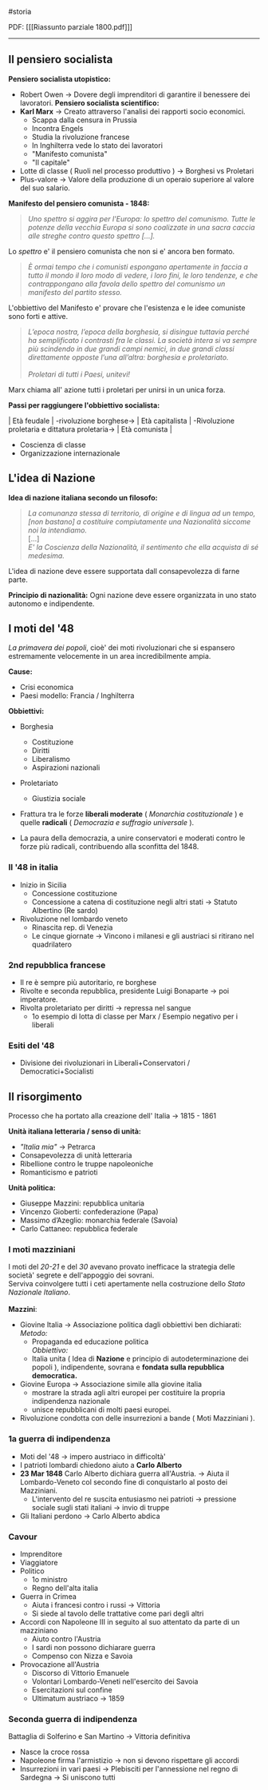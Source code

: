 #storia 

PDF: \[[[Riassunto parziale 1800.pdf]]]

---

## Il pensiero socialista

**Pensiero socialista utopistico:**
- Robert Owen -> Dovere degli imprenditori di garantire il benessere dei lavoratori.
**Pensiero socialista scientifico:**
- **Karl Marx** -> Creato attraverso l'analisi dei rapporti socio economici.
	- Scappa dalla censura in Prussia
	- Incontra Engels
	- Studia la rivoluzione francese
	- In Inghilterra vede lo stato dei lavoratori
	- "Manifesto comunista"
	- "Il capitale"
- Lotte di classe ( Ruoli nel processo produttivo ) -> Borghesi vs Proletari
- Plus-valore -> Valore della produzione di un operaio superiore al valore del suo salario.

**Manifesto del pensiero comunista - 1848:**

> _Uno spettro si aggira per l'Europa: lo spettro del comunismo. Tutte le potenze della vecchia Europa si sono coalizzate in una sacra caccia alle streghe contro questo spettro \[...]._

Lo _spettro_ e' il pensiero comunista che non si e' ancora ben formato.

> _È ormai tempo che i comunisti espongano apertamente in faccia a tutto il mondo il loro modo di vedere, i loro fini, le loro tendenze, e che contrappongano alla favola dello spettro del comunismo un manifesto del partito stesso._

L'obbiettivo del Manifesto e' provare che l'esistenza e le idee comuniste sono forti e attive.

> _L’epoca nostra, l’epoca della borghesia, si disingue tuttavia perché ha semplificato i contrasti fra le classi. La società intera si va sempre più scindendo in due grandi campi
> nemici, in due grandi classi direttamente opposte l’una all’altra: borghesia e proletariato._  
>  <br> _Proletari di tutti i Paesi, unitevi!_

Marx chiama all' azione tutti i proletari per unirsi in un unica forza.

**Passi per raggiungere l'obbiettivo socialista:**

| Età feudale | -rivoluzione borghese-> | Età capitalista | -Rivoluzione proletaria e dittatura proletaria-> | Età comunista |

- Coscienza di classe
- Organizzazione internazionale

## L'idea di Nazione

**Idea di nazione italiana secondo un filosofo:**

> _La comunanza stessa di territorio, di origine e di lingua ad un tempo, [non bastano] a costituire compiutamente una Nazionalità siccome noi la intendiamo._   
> \[...]  
> *E' la Coscienza della Nazionalità, il sentimento che ella acquista di sé
   medesima.*

L'idea di nazione deve essere supportata dall consapevolezza di farne parte.

**Principio di nazionalità:**
Ogni nazione deve essere organizzata in uno stato autonomo e indipendente.

## I moti del '48
*La primavera dei popoli*, cioè' dei moti rivoluzionari che si espansero estremamente velocemente in un area incredibilmente ampia.

**Cause:**
- Crisi economica
- Paesi modello: Francia / Inghilterra

**Obbiettivi:**
- Borghesia
	- Costituzione
	- Diritti
	- Liberalismo
	- Aspirazioni nazionali
- Proletariato
	- Giustizia sociale

- Frattura tra le forze **liberali moderate** ( *Monarchia costituzionale* ) e quelle **radicali** ( *Democrazia e suffragio universale* ).  
- La paura della democrazia, a unire conservatori e moderati contro le forze più radicali, contribuendo alla sconfitta del 1848.

### Il '48 in italia
- Inizio in Sicilia
	- Concessione costituzione
	- Concessione a catena di costituzione negli altri stati -> Statuto Albertino (Re sardo)
- Rivoluzione nel lombardo veneto
	- Rinascita rep. di Venezia
	- Le cinque giornate -> Vincono i milanesi e gli austriaci si ritirano nel quadrilatero

### 2nd repubblica francese
- Il re è sempre più autoritario, re borghese 
- Rivolte e seconda repubblica, presidente Luigi Bonaparte -> poi imperatore.
- Rivolta proletariato per diritti -> repressa nel sangue
	- 1o esempio di lotta di classe per Marx / Esempio negativo per i liberali

### Esiti del '48
 - Divisione dei rivoluzionari in Liberali+Conservatori / Democratici+Socialisti

## Il risorgimento
Processo che ha portato alla creazione dell' Italia -> 1815 - 1861

**Unità italiana letteraria / senso di unità:**
- *"Italia mia"* -> Petrarca
- Consapevolezza di unità letteraria
- Ribellione contro le truppe napoleoniche
- Romanticismo e patrioti

**Unità politica:**
- Giuseppe Mazzini: repubblica unitaria 
- Vincenzo Gioberti: confederazione (Papa)  
- Massimo d’Azeglio: monarchia federale (Savoia) 
- Carlo Cattaneo: repubblica federale

### I moti mazziniani
I moti del *20-21* e del *30* avevano provato inefficace la strategia delle società' segrete e dell'appoggio dei sovrani.  
Serviva coinvolgere tutti i ceti apertamente nella costruzione dello *Stato Nazionale Italiano*.  
<br>
**Mazzini**:
- Giovine Italia -> Associazione politica dagli obbiettivi ben dichiarati:  
	*Metodo:*
	- Propaganda ed educazione politica  
	*Obbiettivo:*  
	- Italia unita ( Idea di **Nazione** e principio di autodeterminazione dei popoli ), indipendente, sovrana e **fondata sulla repubblica democratica.**
- Giovine Europa -> Associazione simile alla giovine italia
	- mostrare la strada agli altri europei per costituire la propria indipendenza nazionale
	 - unisce repubblicani di molti paesi europei.  
- Rivoluzione condotta con delle insurrezioni a bande ( Moti Mazziniani ).


### 1a guerra di indipendenza
- Moti del '48 -> impero austriaco in difficoltà' 
- I patrioti lombardi chiedono aiuto a **Carlo Alberto** 
- **23 Mar 1848** Carlo Alberto dichiara guerra all'Austria. -> Aiuta il Lombardo-Veneto col secondo fine di conquistarlo al posto dei Mazziniani.  
	- L'intervento del re suscita entusiasmo nei patrioti -> pressione sociale sugli stati italiani -> invio di truppe
- Gli Italiani perdono -> Carlo Alberto abdica

### Cavour
- Imprenditore
- Viaggiatore
- Politico
	- 1o ministro
	- Regno dell'alta italia
- Guerra in Crimea
	- Aiuta i francesi contro i russi -> Vittoria
	- Si siede al tavolo delle trattative come pari degli altri
- Accordi con Napoleone III in seguito al suo attentato da parte  di un mazziniano
	- Aiuto contro l'Austria
	- I sardi non possono dichiarare guerra
	- Compenso con Nizza e Savoia
- Provocazione all'Austria
	- Discorso di Vittorio Emanuele
	- Volontari Lombardo-Veneti nell'esercito dei Savoia
	- Esercitazioni sul confine
	- Ultimatum austriaco -> 1859

### Seconda guerra di indipendenza
Battaglia di Solferino e San Martino -> Vittoria definitiva
- Nasce la croce rossa
- Napoleone firma l'armistizio -> non si devono rispettare gli accordi
- Insurrezioni in vari paesi -> Plebisciti per l'annessione nel regno di Sardegna -> Si uniscono tutti